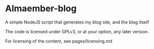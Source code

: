 # Almaember-blog
A simple NodeJS script that generates my blog site, and the blog itself

The code is licensed under GPLv3, or at your option, any later version.

For licensing of the content, see pages/licensing.md
